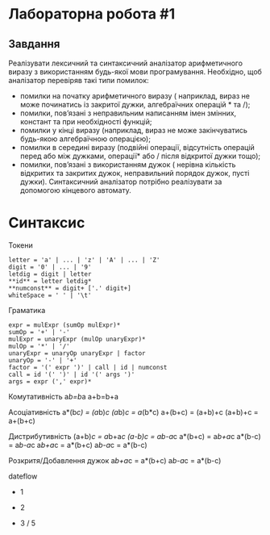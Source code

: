 # Лабораторна робота #1

## Завдання

Реалізувати лексичний та синтаксичний аналізатор арифметичного виразу з використанням будь-якої мови програмування. Необхідно, щоб аналізатор перевіряв такі типи помилок:
 - помилки на початку арифметичного виразу ( наприклад, вираз не може починатись із закритої дужки, алгебраїчних операцій * та /);
 - помилки, пов’язані з неправильним написанням імен змінних,  констант та при необхідності функцій;
 - помилки у кінці виразу (наприклад, вираз не може закінчуватись будь-якою алгебраїчною операцією);
 - помилки в середині виразу (подвійні операції, відсутність операцій перед або між дужками, операції* або / після відкритої дужки тощо);
 - помилки, пов’язані з використанням дужок ( нерівна кількість відкритих та закритих дужок, неправильний порядок дужок, пусті дужки).
Синтаксичний аналізатор потрібно реалізувати за допомогою кінцевого автомату.

# Синтаксис

Токени
```
letter = 'a' | ... | 'z' | 'A' | ... | 'Z'
digit = '0' | ... | '9'
letdig = digit | letter
**id** = letter letdig*
**numconst** = digit+ ['.' digit+]
whiteSpace = ' ' | '\t'
```

Граматика
```
expr = mulExpr (sumOp mulExpr)*
sumOp = '+' | '-'
mulExpr = unaryExpr (mulOp unaryExpr)*
mulOp = '*' | '/'
unaryExpr = unaryOp unaryExpr | factor
unaryOp = '-' | '+'
factor = '(' expr ')' | call | id | numconst
call = id '(' ')' | id '(' args ')' 
args = expr (',' expr)*
```


Комутативність
a*b=b*a
a+b=b+a

Асоціативність
a*(b*c) = (a*b)*c
(a*b)*c = a*(b*c)
a+(b+c) = (a+b)+c
(a+b)+c = a+(b+c)

Дистрибутивність
(a+b)*c = a*b+a*c
(a-b)*c = a*b-a*c
a*(b+c) = a*b+a*c
a*(b-c) = a*b-a*c
a*b+a*c = a*(b+c)
a*b-a*c = a*(b-c)

Розкритя/Добавлення дужок
a*b+a*c = a*(b+c)
a*b-a*c = a*(b-c)

dateflow
+ 1
- 2
* 3
/ 5